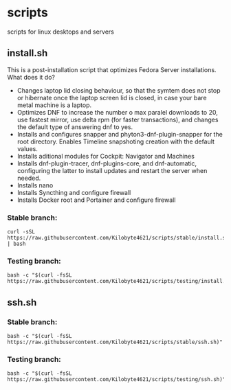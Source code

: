 # scripts
 scripts for linux desktops and servers

## install.sh

This is a post-installation script that optimizes Fedora Server installations. What does it do?

- Changes laptop lid closing behaviour, so that the symtem does not stop or hibernate once the laptop screen lid is closed, in case your bare metal machine is a laptop.
- Optimizes DNF to increase the number o max paralel downloads to 20, use fastest mirror, use delta rpm (for faster transactions), and changes the default type of answering dnf to yes.
- Installs and configures snapper and phyton3-dnf-plugin-snapper for the root directory. Enables Timeline snapshoting creation with the default values.
- Installs aditional modules for Cockpit: Navigator and Machines
- Installs dnf-plugin-tracer, dnf-plugins-core, and dnf-automatic, configuring the latter to install updates and restart the server when needed.
- Installs nano
- Installs Syncthing and configure firewall
- Installs Docker root and Portainer and configure firewall

### Stable branch:
```
curl -sSL https://raw.githubusercontent.com/Kilobyte4621/scripts/stable/install.sh | bash
```
### Testing branch:
```
bash -c "$(curl -fsSL https://raw.githubusercontent.com/Kilobyte4621/scripts/testing/install.sh)"
```

## ssh.sh
### Stable branch:
```
bash -c "$(curl -fsSL https://raw.githubusercontent.com/Kilobyte4621/scripts/stable/ssh.sh)"
```
### Testing branch:
```
bash -c "$(curl -fsSL https://raw.githubusercontent.com/Kilobyte4621/scripts/testing/ssh.sh)"
```
